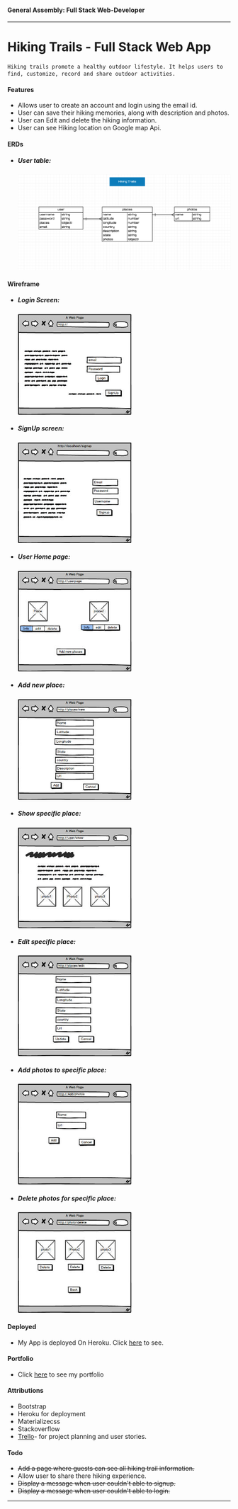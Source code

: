 #### General Assembly: Full Stack Web-Developer
---
# Hiking Trails - Full Stack Web App
    Hiking trails promote a healthy outdoor lifestyle. It helps users to find, customize, record and share outdoor activities.
    
#### Features
* Allows user to create an account and login using the email id.
* User can save their hiking memories, along with description and photos.
* User can Edit and delete the hiking information.
* User can see Hiking location on Google map Api.

#### ERDs
* ##### User table:

    ![alt tag](https://raw.githubusercontent.com/lanchana/hikingapp/master/ERDs/hikingtrail-erd.png)

#### Wireframe
* ##### Login Screen:

    ![alt tag](https://raw.githubusercontent.com/lanchana/hikingapp/master/wireframs/login%20page.jpeg)
* ##### SignUp screen:

    ![alt tag](https://raw.githubusercontent.com/lanchana/hikingapp/master/wireframs/Signup.jpeg)
* ##### User Home page:

    ![alt tag](https://raw.githubusercontent.com/lanchana/hikingapp/master/wireframs/New%20mockup.jpeg)
* ##### Add new place:

    ![alt tag](https://raw.githubusercontent.com/lanchana/hikingapp/master/wireframs/places%20add%20new.jpeg)
* ##### Show specific place:

    ![alt tag](https://raw.githubusercontent.com/lanchana/hikingapp/master/wireframs/Places%20Show.jpeg) 
* ##### Edit specific place:

    ![alt tag](https://raw.githubusercontent.com/lanchana/hikingapp/master/wireframs/Places%20edit.jpeg) 
* ##### Add photos to specific place:

    ![alt tag](https://raw.githubusercontent.com/lanchana/hikingapp/master/wireframs/Add%20photo.jpeg) 
* ##### Delete photos for specific place:

    ![alt tag](https://raw.githubusercontent.com/lanchana/hikingapp/master/wireframs/Photo%20delete.jpeg) 
    
#### Deployed
* My App is deployed On Heroku. Click [here](https://morning-tor-53182.herokuapp.com/) to see.

#### Portfolio
* Click [here](http://lanchana.bitballoon.com) to see my portfolio

#### Attributions
* Bootstrap
* Heroku for deployment
* Materializecss
* Stackoverflow
* [Trello](https://trello.com/b/r1bC84tY)- for project planning and user stories.

#### Todo
* ~~Add a page where guests can see all hiking trail information.~~
* Allow user to share there hiking experience.
* ~~Display a message when user couldn't able to signup.~~
* ~~Display a message when user couldn't able to login.~~

---


